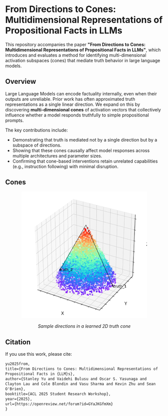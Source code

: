 # From Directions to Cones: Multidimensional Representations of Propositional Facts in LLMs

This repository accompanies the paper **"From Directions to Cones: Multidimensional Representations of Propositional Facts in LLMs"**, which introduces and evaluates a method for identifying multi-dimensional activation subspaces (cones) that mediate truth behavior in large language models.

## Overview

Large Language Models can encode factuality internally, even when their outputs are unreliable. Prior work has often approximated truth representations as a single linear direction. We expand on this by discovering **multi-dimensional cones** of activation vectors that collectively influence whether a model responds truthfully to simple propositional prompts.

The key contributions include:

- Demonstrating that truth is mediated not by a single direction but by a subspace of directions.
- Showing that these cones causally affect model responses across multiple architectures and parameter sizes.
- Confirming that cone-based interventions retain unrelated capabilities (e.g., instruction following) with minimal disruption.
  
## Cones

<p align="center">
  <img src="truth_cone_viz%20(1).png" alt="Concept Cone Visualization" width="400"/>
</p>

<p align="center"><em>Sample directions in a learned 2D truth cone</em></p>

## Citation

If you use this work, please cite:

```@inproceedings{
yu2025from,
title={From Directions to Cones: Multidimensional Representations of Propositional Facts in {LLM}s},
author={Stanley Yu and Vaidehi Bulusu and Oscar S. Yasunaga and Clayton Lau and Cole Blondin and Vasu Sharma and Kevin Zhu and Sean O'Brien},
booktitle={ACL 2025 Student Research Workshop},
year={2025},
url={https://openreview.net/forum?id=GYaJKGfmXm}
}
